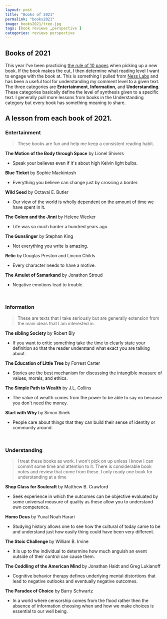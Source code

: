 ```yaml
---
layout: post
title: "Books of 2021"
permalink: "books2021"
image: books2021/tree.jpg
tags: [book reviews ,perspective ]
categories: reviews perspective
---
```


## Books of 2021

This year I've been practicing [the rule of 10 pages](https://carverd.com/ten_pages) when picking up a new book. If the book makes the cut, I then determine what reading level I want to engage with the book at. This is something I pulled from [Ness Labs](https://nesslabs.com/how-to-read-a-book) and has been a useful tool for understanding my comment level to a given text. The three categories are **Entertainment**, **Information**, and **Understanding**. These categories basically define the level of synthesis given to a specific text. I generally pull more lessons from books in the Understanding category but every book has something meaning to share.  

## A lesson from each book of 2021.

### Entertainment

> These books are fun and help me keep a consistent reading habit.

  __The Motion of the Body through Space__ by Lionel Shivers

 - Speak your believes even if it's about high Kelvin light bulbs.

  __Blue Ticket__ by Sophie Mackintosh

- Everything you believe can change just by crossing a border.

 __Wild Seed__ by Octavai E. Butler

- Our view of the world is wholly dependent on the amount of time we have spent in it.

 __The Golem and the Jinni__ by Helene Wecker

- Life was so much harder a hundred years ago.

 __The Gunslinger__ by Stephan King

- Not everything you write is amazing.

 __Relic__ by Douglas Preston and Lincon Childs

- Every character needs to have a motive.

 __The Amulet of Samarkand__ by Jonathon Stroud

- Negative emotions lead to trouble.

<br>

### Information

> These are texts that I take seriously but are generally extension from the main ideas that I am interested in.

 __The sibling Society__ by Robert Bly

- If you want to critic something take the time to clearly state your definition so that the reader understand what exact you are talking about.

 __The Education of Little Tree__ by Forrest Carter

- Stories are the best mechanism for discussing the intangible measure of values, morals, and ethics.

 __The Simple Path to Wealth__ by J.L. Collins

- The value of wealth comes from the power to be able to say no because you don't need the money.

 __Start with Why__ by Simon Sinek

- People care about things that they can build their sense of identity or community around.

<br>

### Understanding

> I treat these books as work. I won't pick on up unless I know I can commit some time and attention to it. There is considerable book notes and review that come from these. I only ready one book for understanding at a time

 __Shop Class for Soulcraft__ by Matthew B. Crawford

- Seek experience in which the outcomes can be objective evaluated by some universal measure of quality as these allow you to understand own competence.

 __Homo Deus__ by Yuval Noah Harari

- Studying history allows one to see how the cultural of today came to be and understand just how easily thing could have been very different.

 __The Stoic Challenge__ by William B. Irvine

- It is up to the individual to determine how much anguish an event outside of their control can cause them.

 __The Coddling of the American Mind__ by Jonathan Haidt and Greg Lukianoff

- Cognitive behavior therapy defines underlying mental distortions that lead to negative outlooks and eventually negative outcomes.  

 __The Paradox of Choice__ by Barry Schwartz

- In a world where censorship comes from the flood rather then the absence of information choosing when and how we make choices is essential to our well being.
